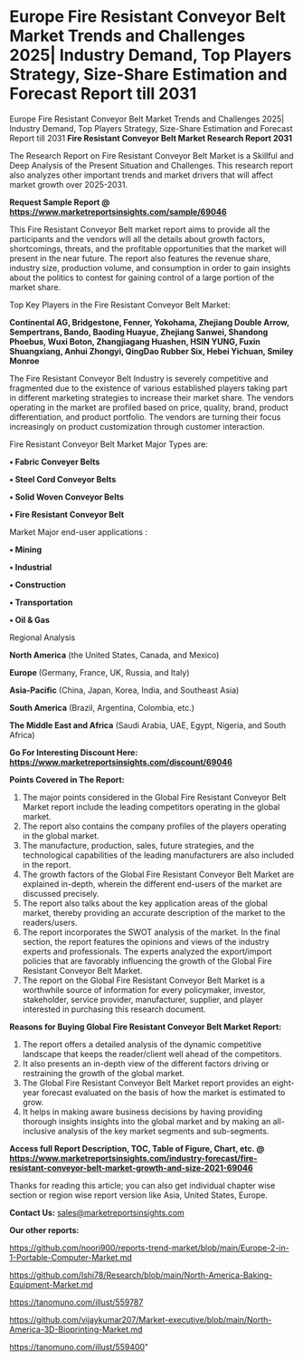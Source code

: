 # Europe Fire Resistant Conveyor Belt Market Trends and Challenges 2025| Industry Demand, Top Players Strategy, Size-Share Estimation and Forecast Report till 2031
Europe Fire Resistant Conveyor Belt Market Trends and Challenges 2025| Industry Demand, Top Players Strategy, Size-Share Estimation and Forecast Report till 2031
<strong>Fire Resistant Conveyor Belt Market Research Report 2031</strong>

The Research Report on Fire Resistant Conveyor Belt Market is a Skillful and Deep Analysis of the Present Situation and Challenges. This research report also analyzes other important trends and market drivers that will affect market growth over 2025-2031.

<strong>Request Sample Report @ <a href=https://www.marketreportsinsights.com/sample/69046>https://www.marketreportsinsights.com/sample/69046</a></strong>

This Fire Resistant Conveyor Belt market report aims to provide all the participants and the vendors will all the details about growth factors, shortcomings, threats, and the profitable opportunities that the market will present in the near future. The report also features the revenue share, industry size, production volume, and consumption in order to gain insights about the politics to contest for gaining control of a large portion of the market share.

Top Key Players in the Fire Resistant Conveyor Belt Market:

<strong>Continental AG, Bridgestone, Fenner, Yokohama, Zhejiang Double Arrow, Sempertrans, Bando, Baoding Huayue, Zhejiang Sanwei, Shandong Phoebus, Wuxi Boton, Zhangjiagang Huashen, HSIN YUNG, Fuxin Shuangxiang, Anhui Zhongyi, QingDao Rubber Six, Hebei Yichuan, Smiley Monroe</strong>

The Fire Resistant Conveyor Belt Industry is severely competitive and fragmented due to the existence of various established players taking part in different marketing strategies to increase their market share. The vendors operating in the market are profiled based on price, quality, brand, product differentiation, and product portfolio. The vendors are turning their focus increasingly on product customization through customer interaction.

Fire Resistant Conveyor Belt Market Major Types are:

<strong>• Fabric Conveyer Belts

• Steel Cord Conveyor Belts

• Solid Woven Conveyor Belts

• Fire Resistant Conveyor Belt</strong>

Market Major end-user applications :

<strong>• Mining

• Industrial

• Construction

• Transportation

• Oil & Gas</strong>

Regional Analysis

</u><strong><b>North America</b></strong> (the United States, Canada, and Mexico)

<strong><b>Europe </b></strong>(Germany, France, UK, Russia, and Italy)

<strong><b>Asia-Pacific</b></strong> (China, Japan, Korea, India, and Southeast Asia)

<strong><b>South America</b></strong> (Brazil, Argentina, Colombia, etc.)

<strong><b>The Middle East and Africa</b></strong> (Saudi Arabia, UAE, Egypt, Nigeria, and South Africa)

<strong>Go For Interesting Discount Here: <a href=https://www.marketreportsinsights.com/discount/69046>https://www.marketreportsinsights.com/discount/69046</a></strong>

<strong>Points Covered in The Report:</strong>
<ol>
  <li>The major points considered in the Global Fire Resistant Conveyor Belt Market report include the leading competitors operating in the global market.</li>
  <li>The report also contains the company profiles of the players operating in the global market.</li>
  <li>The manufacture, production, sales, future strategies, and the technological capabilities of the leading manufacturers are also included in the report.</li>
  <li>The growth factors of the Global Fire Resistant Conveyor Belt Market are explained in-depth, wherein the different end-users of the market are discussed precisely.</li>
  <li>The report also talks about the key application areas of the global market, thereby providing an accurate description of the market to the readers/users.</li>
  <li>The report incorporates the SWOT analysis of the market. In the final section, the report features the opinions and views of the industry experts and professionals. The experts analyzed the export/import policies that are favorably influencing the growth of the Global Fire Resistant Conveyor Belt Market.</li>
  <li>The report on the Global Fire Resistant Conveyor Belt Market is a worthwhile source of information for every policymaker, investor, stakeholder, service provider, manufacturer, supplier, and player interested in purchasing this research document.</li>
</ol>
<strong>Reasons for Buying Global Fire Resistant Conveyor Belt Market Report:</strong>

<ol>
  <li>The report offers a detailed analysis of the dynamic competitive landscape that keeps the reader/client well ahead of the competitors.</li>
  <li>It also presents an in-depth view of the different factors driving or restraining the growth of the global market.</li>
  <li>The Global Fire Resistant Conveyor Belt Market report provides an eight-year forecast evaluated on the basis of how the market is estimated to grow.</li>
  <li>It helps in making aware business decisions by having providing thorough insights insights into the global market and by making an all-inclusive analysis of the key market segments and sub-segments.</li>
</ol>
<strong>Access full Report Description, TOC, Table of Figure, Chart, etc. @ <a href=https://www.marketreportsinsights.com/industry-forecast/fire-resistant-conveyor-belt-market-growth-and-size-2021-69046>https://www.marketreportsinsights.com/industry-forecast/fire-resistant-conveyor-belt-market-growth-and-size-2021-69046</a></strong>


Thanks for reading this article; you can also get individual chapter wise section or region wise report version like Asia, United States, Europe.

<strong>Contact Us:</strong>
sales@marketreportsinsights.com

<strong>Our other reports:</strong>

<a href=https://github.com/noori900/reports-trend-market/blob/main/Europe-2-in-1-Portable-Computer-Market.md>https://github.com/noori900/reports-trend-market/blob/main/Europe-2-in-1-Portable-Computer-Market.md</a>

<a href=https://github.com/Ishi78/Research/blob/main/North-America-Baking-Equipment-Market.md>https://github.com/Ishi78/Research/blob/main/North-America-Baking-Equipment-Market.md</a>

<a href=https://tanomuno.com/illust/559787>https://tanomuno.com/illust/559787</a>

<a href=https://github.com/vijaykumar207/Market-executive/blob/main/North-America-3D-Bioprinting-Market.md>https://github.com/vijaykumar207/Market-executive/blob/main/North-America-3D-Bioprinting-Market.md</a>

<a href=https://tanomuno.com/illust/559400>https://tanomuno.com/illust/559400</a>"
